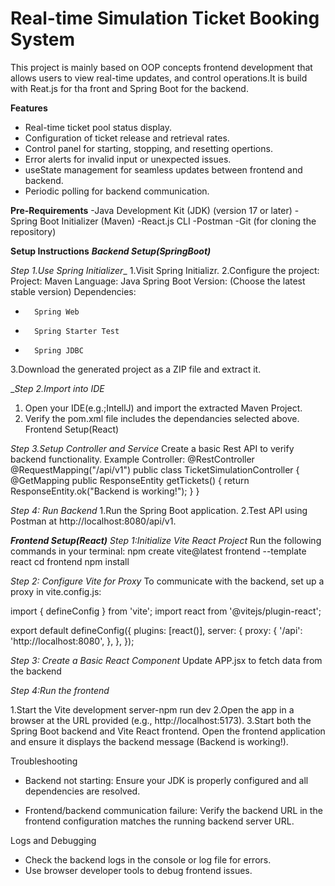 # Real-time Simulation Ticket Booking System
This project is mainly based on OOP concepts frontend development that allows users to view real-time updates, 
and control operations.It is build with Reat.js for tha front and Spring Boot for the backend.

**Features**
* Real-time ticket pool status display.
* Configuration of ticket release and retrieval rates.
* Control panel for starting, stopping, and resetting opertions.
* Error alerts for invalid input or unexpected issues.
* useState management for seamless updates between frontend and backend.
* Periodic polling for backend communication.

**Pre-Requirements**
-Java Development Kit (JDK) (version 17 or later)
-Spring Boot Initializer (Maven)
-React.js CLI
-Postman
-Git (for cloning the repository)

**Setup Instructions**
_**Backend Setup(SpringBoot)**_

_Step 1.Use Spring Initializer__
1.Visit Spring Initializr.
2.Configure the project:
   Project: Maven
   Language: Java
   Spring Boot Version: (Choose the latest stable version)
   Dependencies:
*       Spring Web
*       Spring Starter Test
*       Spring JDBC

3.Download the generated project as a ZIP file and extract it.

__Step 2.Import into IDE_ 
1. Open your IDE(e.g.;IntellJ) and import the extracted Maven Project.
2. Verify the pom.xml file includes the dependancies selected above.
Frontend Setup(React)

_Step 3.Setup Controller and Service_
Create a basic Rest API to verify backend functionality.
Example Controller:
@RestController
@RequestMapping("/api/v1")
    public class TicketSimulationController {
    @GetMapping
    public ResponseEntity<String> getTickets() {
        return ResponseEntity.ok("Backend is working!");
    }
}

_Step 4: Run Backend_
1.Run the Spring Boot application.
2.Test API using Postman at http://localhost:8080/api/v1.


_**Frontend Setup(React)**_
_Step 1:Initialize Vite React Project_
Run the following commands in your terminal:
   npm create vite@latest frontend --template react
   cd frontend
   npm install

_Step 2: Configure Vite for Proxy_
To communicate with the backend, set up a proxy in vite.config.js:

import { defineConfig } from 'vite';
import react from '@vitejs/plugin-react';

export default defineConfig({
    plugins: [react()],
        server: {
            proxy: {
        '/api': 'http://localhost:8080', 
        },
    },
});

_Step 3: Create a Basic React Component_
Update APP.jsx to fetch data from the backend

_Step 4:Run the frontend_

1.Start the Vite development server-npm run dev
2.Open the app in a browser at the URL provided (e.g., http://localhost:5173).
3.Start both the Spring Boot backend and Vite React frontend.
Open the frontend application and ensure it displays the backend message (Backend is working!).


Troubleshooting
* Backend not starting: 
Ensure your JDK is properly configured and all dependencies are resolved.

* Frontend/backend communication failure:
Verify the backend URL in the frontend configuration matches the running backend server URL.

Logs and Debugging
* Check the backend logs in the console or log file for errors.
* Use browser developer tools to debug frontend issues.


